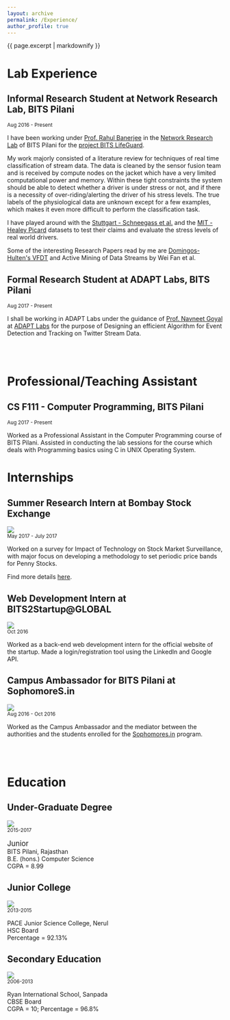 ```yaml
---
layout: archive
permalink: /Experience/
author_profile: true
---
```


{{ page.excerpt | markdownify }}

# Lab Experience

## Informal Research Student at Network Research Lab, BITS Pilani
<small>Aug 2016 - Present</small>

<p>I have been working under <a href="http://www.bits-pilani.ac.in/pilani/rahulbanerjee/profile">Prof. Rahul Banerjee</a> in the <a href="http://www.bits-pilani.ac.in/pilani/computerscience/WearablePervasiveNetworkingLaboratory">Network Research Lab</a> of BITS Pilani for the <a href="http://www.bits-pilani.ac.in/pilani/ProjectBITSLifeGuard/Home">project BITS LifeGuard</a>.</p>

<p>My work majorly consisted of a literature review for techniques of real time classification of stream data. The data is cleaned by the sensor fusion team and is received by compute nodes on the jacket which have a very limited computational power and memory. Within these tight constraints the system should be able to detect whether a driver is under stress or not, and if there is a necessity of over-riding/alerting the driver of his stress levels. The true labels of the physiological data are unknown except for a few examples, which makes it even more difficult to perform the classification task.</p>

<p>I have played around with the <a href="https://www.medien.ifi.lmu.de/pubdb/publications/pub/schneegass2013workload/schneegass2013workload.pdf">Stuttgart - Schneegass et al.</a> and the <a href="https://physionet.org/physiobank/database/drivedb/">MIT - Healey Picard</a> datasets to test their claims and evaluate the stress levels of real world drivers.</p>

<p>Some of the interesting Research Papers read by me are <a href="http://homes.cs.washington.edu/~pedrod/papers/kdd00.pdf">Domingos-Hulten's VFDT</a> and <a href="http://citeseerx.ist.psu.edu/viewdoc/download?doi=10.1.1.78.6309&rep=rep1&type=pdf"></a>Active Mining of Data Streams by Wei Fan et al.</p>

## Formal Research Student at ADAPT Labs, BITS Pilani
<small>Aug 2017 - Present</small>

<p>I shall be working in ADAPT Labs under the guidance of <a href="http://universe.bits-pilani.ac.in/pilani/goel/profile">Prof. Navneet Goyal</a> at <a href="http://www.bits-pilani.ac.in/pilani/computerscience/AdvancedDataAnalyticsParallelTechnologiesLaboratory">ADAPT Labs</a> for the purpose of Designing an efficient Algorithm for Event Detection and Tracking on Twitter Stream Data.</p>
<br><br>

# Professional/Teaching Assistant

## CS F111 - Computer Programming, BITS Pilani
<small>Aug 2017 - Present</small>

<p>Worked as a Professional Assistant in the Computer Programming course of BITS Pilani. Assisted in conducting the lab sessions for the course which deals with Programming basics using C in UNIX Operating System.</p>

# Internships

## Summer Research Intern at Bombay Stock Exchange
<img src = "{{ site.baseurl }}/images/BSE_logo.jpg"/><br>
<small>      May 2017 - July 2017</small>
<p>Worked on a survey for Impact of Technology on Stock Market Surveillance, with major focus on developing a methodology to set periodic price bands for Penny Stocks.</p>
<p>Find more details <a href="/PS1_Compre_Report.pdf">here</a>.</p>

## Web Development Intern at BITS2Startup@GLOBAL
<img src = "{{ site.baseurl }}/images/bits2startup@global.jpg"/><br>
<small>      Oct 2016</small>
<p>Worked as a back-end web development intern for the official website of the startup. Made a login/registration tool using the LinkedIn and Google API.</p>

## Campus Ambassador for BITS Pilani at SophomoreS.in
<img src = "{{ site.baseurl }}/images/sophomores.in_logo.png"/><br>
<small>      Aug 2016 - Oct 2016</small>
<p>Worked as the Campus Ambassador and the mediator between the authorities and the students enrolled for the <a href = "sophomores.in">Sophomores.in</a> program.</p>
<br><br>

# Education

## Under-Graduate Degree             
<img src = "{{ site.baseurl }}/images/BITSPilani_logo.png"/><br>
<small>2015-2017</small>
<p><big>Junior</big><br>
   BITS Pilani, Rajasthan<br>
   B.E. (hons.) Computer Science<br>
   CGPA = 8.99<br>
</p>

## Junior College
<img src="{{ site.baseurl }}/images/Pace_logo.jpg"><br>
<small>2013-2015</small>
<p>PACE Junior Science College, Nerul<br>
   HSC Board<br>
   Percentage = 92.13%<br>
</p>

## Secondary Education
<img src = "{{ site.baseurl }}/images/Ryan_logo.jpg"/><br>
<small>      2006-2013</small>
<p>Ryan International School, Sanpada<br>
   CBSE Board<br>
   CGPA = 10; Percentage = 96.8%<br>
</p>
